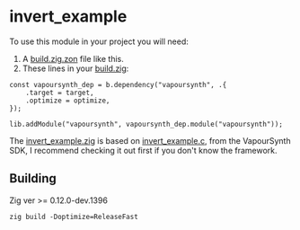 # invert_example

To use this module in your project you will need:
1. A [build.zig.zon](/example/build.zig.zon) file like this.
2. These lines in your [build.zig](/example/build.zig):

```zig
const vapoursynth_dep = b.dependency("vapoursynth", .{
    .target = target,
    .optimize = optimize,
});

lib.addModule("vapoursynth", vapoursynth_dep.module("vapoursynth"));
```

The [invert_example.zig](/example/src/invert_example.zig) is based on [invert_example.c](https://github.com/vapoursynth/vapoursynth/blob/master/sdk/invert_example.c), from the VapourSynth SDK, I recommend checking it out first if you don't know the framework.

## Building
Zig ver >= 0.12.0-dev.1396

``zig build -Doptimize=ReleaseFast``

